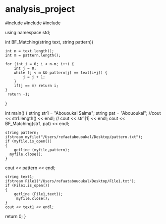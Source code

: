 # analysis_project

#include <iostream>
#include <string>
#include <fstream>

using namespace std;

int BF_Matching(string text, string pattern){
    
    int n = text.length();
    int m = pattern.length();
    
    for (int i = 0; i < n-m; i++) {
        int j = 0;
        while (j < m && pattern[j] == text[i+j]) {
            j = j + 1;
        }
        if(j == m) return i;
    }
     return -1;
}

int main() {
    string str1 = "Abououkal Salma";
    string pat = "Abououkal";
    //cout << str1.length() << endl;
   // cout << str1[1] << endl;
    cout << BF_Matching(str1, pat) << endl;
   
    
    string pattern;
    ifstream myfile("/Users/refaatabououkal/Desktop/pattern.txt");
    if (myfile.is_open())
    {
        getline (myfile,pattern);
      myfile.close();
    }
   cout << pattern << endl;
    
    string text1;
    ifstream File1("/Users/refaatabououkal/Desktop/File1.txt");
    if (File1.is_open())
    {
        getline (File1,text1);
         myfile.close();
    }
    cout << text1 << endl;
       
       
 
   return 0;
}
